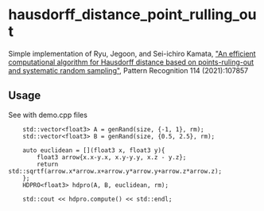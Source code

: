 # hausdorff_distance_point_rulling_out

Simple implementation of  Ryu, Jegoon, and Sei-ichiro Kamata, ["An efficient computational algorithm for Hausdorff distance based on points-ruling-out and systematic random sampling"](https://www.sciencedirect.com/science/article/pii/S0031320321000443), Pattern Recognition 114 (2021):107857  

## Usage
See with demo.cpp files  
```
    std::vector<float3> A = genRand(size, {-1, 1}, rm);
    std::vector<float3> B = genRand(size, {0.5, 2.5}, rm);

    auto euclidean = [](float3 x, float3 y){
        float3 arrow{x.x-y.x, x.y-y.y, x.z - y.z};
        return std::sqrtf(arrow.x*arrow.x+arrow.y*arrow.y+arrow.z*arrow.z);
    };
    HDPRO<float3> hdpro(A, B, euclidean, rm);

    std::cout << hdpro.compute() << std::endl;
```
